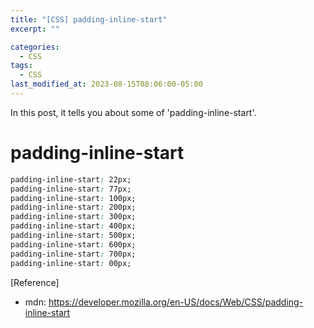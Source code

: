 ```yaml
---
title: "[CSS] padding-inline-start"
excerpt: ""

categories:
  - CSS
tags:
  - CSS
last_modified_at: 2023-08-15T08:06:00-05:00
---
```


In this post, it tells you about some of 'padding-inline-start'.

# padding-inline-start

```css
padding-inline-start: 22px;
padding-inline-start: 77px;
padding-inline-start: 100px;
padding-inline-start: 200px;
padding-inline-start: 300px;
padding-inline-start: 400px;
padding-inline-start: 500px;
padding-inline-start: 600px;
padding-inline-start: 700px;
padding-inline-start: 00px;
```

[Reference]

- mdn: <https://developer.mozilla.org/en-US/docs/Web/CSS/padding-inline-start>
